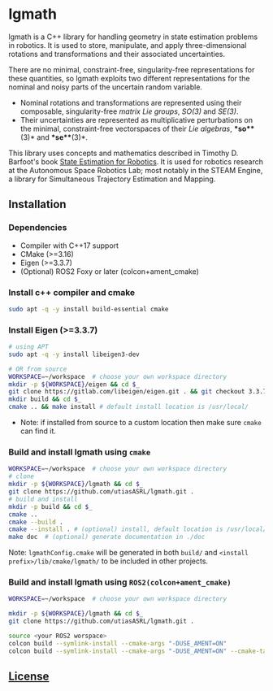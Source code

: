 # lgmath

lgmath is a C++ library for handling geometry in state estimation problems in robotics.
It is used to store, manipulate, and apply three-dimensional rotations and transformations and their associated uncertainties.

There are no minimal, constraint-free, singularity-free representations for these quantities, so lgmath exploits two different representations for the nominal and noisy parts of the uncertain random variable.

- Nominal rotations and transformations are represented using their composable, singularity-free _matrix Lie groups_, _SO(3)_ and _SE(3)_.
- Their uncertainties are represented as multiplicative perturbations on the minimal, constraint-free vectorspaces of their _Lie algebras_, **\*so\*\***(3)\* and **\*se\*\***(3)\*.

This library uses concepts and mathematics described in Timothy D. Barfoot's book [State Estimation for Robotics](asrl.utias.utoronto.ca/~tdb/bib/barfoot_ser17.pdf).
It is used for robotics research at the Autonomous Space Robotics Lab; most notably in the STEAM Engine, a library for Simultaneous Trajectory Estimation and Mapping.

## Installation

### Dependencies

- Compiler with C++17 support
- CMake (>=3.16)
- Eigen (>=3.3.7)
- (Optional) ROS2 Foxy or later (colcon+ament_cmake)

### Install c++ compiler and cmake

```bash
sudo apt -q -y install build-essential cmake
```

### Install Eigen (>=3.3.7)

```bash
# using APT
sudo apt -q -y install libeigen3-dev

# OR from source
WORKSPACE=~/workspace  # choose your own workspace directory
mkdir -p ${WORKSPACE}/eigen && cd $_
git clone https://gitlab.com/libeigen/eigen.git . && git checkout 3.3.7
mkdir build && cd $_
cmake .. && make install # default install location is /usr/local/
```

- Note: if installed from source to a custom location then make sure `cmake` can find it.

### Build and install lgmath using `cmake`

```bash
WORKSPACE=~/workspace  # choose your own workspace directory
# clone
mkdir -p ${WORKSPACE}/lgmath && cd $_
git clone https://github.com/utiasASRL/lgmath.git .
# build and install
mkdir -p build && cd $_
cmake ..
cmake --build .
cmake --install . # (optional) install, default location is /usr/local/
make doc  # (optional) generate documentation in ./doc
```

Note: `lgmathConfig.cmake` will be generated in both `build/` and `<install prefix>/lib/cmake/lgmath/` to be included in other projects.

### Build and install lgmath using `ROS2(colcon+ament_cmake)`

```bash
WORKSPACE=~/workspace  # choose your own workspace directory

mkdir -p ${WORKSPACE}/lgmath && cd $_
git clone https://github.com/utiasASRL/lgmath.git .

source <your ROS2 worspace>
colcon build --symlink-install --cmake-args "-DUSE_AMENT=ON"
colcon build --symlink-install --cmake-args "-DUSE_AMENT=ON" --cmake-target doc  # (optional) generate documentation in ./build/doc
```

## [License](./LICENSE)
